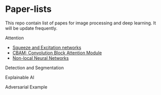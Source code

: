 # Paper-lists
This repo contain list of papes for image processing and deep learning. It will be update frequently.

Attention

- [Squeeze and Excitation networks](/report/attention/Squeeze_and_Excitation.md)
- [CBAM: Convolution Block Attention Module](/report/attention/CBAM.md)
- [Non-local Neural Networks](/report/attention/Non-local_Networks.md)
  
Detection and Segmentation

Explainable AI

Adversarial Example